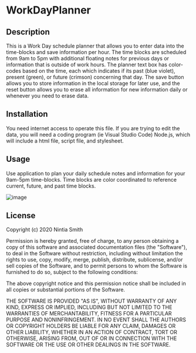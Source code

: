 # WorkDayPlanner

## Description 

This is a Work Day schedule planner that allows you to enter data into the time-blocks and save information per hour. The time blocks are scheduled from 9am to 5pm with additional floating notes for previous days or information that is outside of work hours. The planner text box has color-codes based on the time, each which indicates if its past (blue violet), present (green), or future (crimson) concerning that day. The save button allows you to store information in the local storage for later use, and the reset button allows you to erase all information for new information daily or whenever you need to erase data. 

## Installation

You need internet access to operate this file. If you are trying to edit the data, you will need a coding program (ie Visual Studio Code) Node.js, which will include a html file, script file, and stylesheet.


## Usage 

Use application to plan your daily schedule notes and information for your 9am-5pm time-blocks. Time blocks are color coordinated to reference current, future, and past time blocks. 

![image](https://user-images.githubusercontent.com/65423204/104279711-c0a85c80-5478-11eb-857a-626d0cf927bb.png)



## License

Copyright (c) 2020 Nintia Smith

Permission is hereby granted, free of charge, to any person obtaining a copy
of this software and associated documentation files (the "Software"), to deal
in the Software without restriction, including without limitation the rights
to use, copy, modify, merge, publish, distribute, sublicense, and/or sell
copies of the Software, and to permit persons to whom the Software is
furnished to do so, subject to the following conditions:

The above copyright notice and this permission notice shall be included in all
copies or substantial portions of the Software.

THE SOFTWARE IS PROVIDED "AS IS", WITHOUT WARRANTY OF ANY KIND, EXPRESS OR
IMPLIED, INCLUDING BUT NOT LIMITED TO THE WARRANTIES OF MERCHANTABILITY,
FITNESS FOR A PARTICULAR PURPOSE AND NONINFRINGEMENT. IN NO EVENT SHALL THE
AUTHORS OR COPYRIGHT HOLDERS BE LIABLE FOR ANY CLAIM, DAMAGES OR OTHER
LIABILITY, WHETHER IN AN ACTION OF CONTRACT, TORT OR OTHERWISE, ARISING FROM,
OUT OF OR IN CONNECTION WITH THE SOFTWARE OR THE USE OR OTHER DEALINGS IN THE
SOFTWARE.


